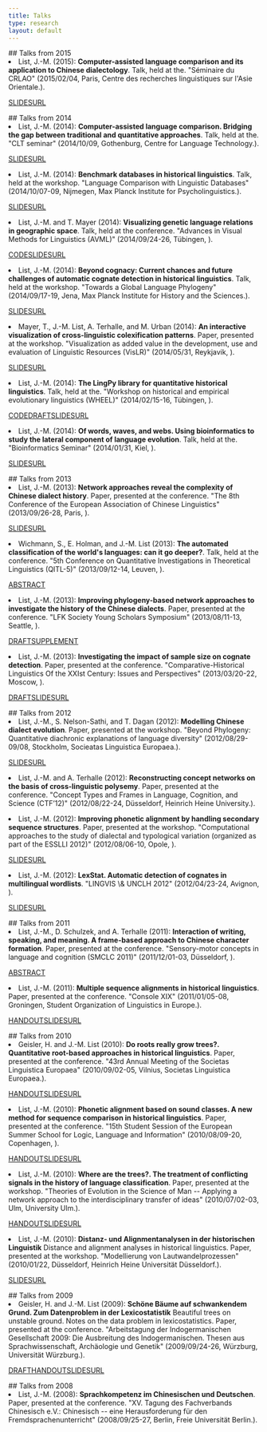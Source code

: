 ```yaml
---
title: Talks
type: research
layout: default
---
```

<div style="display:none">t2</div>

<script src="media/jquery.fancybox.js"></script>
<link rel="stylesheet" type="text/css" href="{{ site.baseurl }}/css/jquery.fancybox.css" />
## Talks from 2015
 
<li class="paper">List, J.-M. (2015): <strong>Computer-assisted language comparison and its application to Chinese dialectology</strong>. Talk, held at the. &quot;Séminaire du CRLAO&quot; (2015/02/04, Paris, Centre des recherches linguistiques sur l'Asie Orientale.).
  <p class="resources"><span><a class="resource slides fancybox fancybox.iframe" href="https://speakerdeck.com/player/55fe3faf72bb4f06a37e36a067465f78?">SLIDES</a></span><span><a class="resource url" target="_blank" href="https://speakerdeck.com/lingulist/computer-assisted-language-comparison-dot-dot-dot-and-its-application-to-chinese-dialectology">URL</a></span></p></li>
## Talks from 2014
 
<li class="paper">List, J.-M. (2014): <strong>Computer-assisted language comparison</strong><strong>. Bridging the gap between traditional and quantitative approaches</strong>. Talk, held at the. &quot;CLT seminar&quot; (2014/10/09, Gothenburg, Centre for Language Technology.).
  <p class="resources"><span><a class="resource slides fancybox fancybox.iframe" href="https://speakerdeck.com/player/e605550032840132e19c06da3cbd8460?">SLIDES</a></span><span><a class="resource url" target="_blank" href="https://speakerdeck.com/lingulist/computer-assisted-language-comparison">URL</a></span></p></li>
<li class="paper">List, J.-M. (2014): <strong>Benchmark databases in historical linguistics</strong>. Talk, held at the workshop. &quot;Language Comparison with Linguistic Databases&quot; (2014/10/07-09, Nijmegen, Max Planck Institute for Psycholinguistics.).
  <p class="resources"><span><a class="resource slides fancybox fancybox.iframe" href="http://speakerdeck.com/embed/4b4bf9e0328401322fea4edc433df659">SLIDES</a></span><span><a class="resource url" target="_blank" href="https://speakerdeck.com/lingulist/benchmark-databases-in-historical-linguistics">URL</a></span></p></li>
<li class="paper">List, J.-M. and T. Mayer (2014): <strong>Visualizing genetic language relations in geographic space</strong>. Talk, held at the conference. &quot;Advances in Visual Methods for Linguistics (AVML)&quot; (2014/09/24-26, Tübingen, ).
  <p class="resources"><span><a class="resource code" target="_blank" href="http://dighl.github.io/TREX/">CODE</a></span><span><a class="resource slides fancybox fancybox.iframe" href="http://dighl.github.io/TREX/avml/">SLIDES</a></span><span><a class="resource url" target="_blank" href="http://dighl.github.io/TREX/avml/">URL</a></span></p></li>
<li class="paper">List, J.-M. (2014): <strong>Beyond cognacy: Current chances and future challenges of automatic cognate detection in historical linguistics</strong>. Talk, held at the workshop. &quot;Towards a Global Language Phylogeny&quot; (2014/09/17-19, Jena, Max Planck Institute for History and the Sciences.).
  <p class="resources"><span><a class="resource slides fancybox fancybox.iframe" href="https://speakerdeck.com/player/01e75650295d01321a0f562d5512248d?">SLIDES</a></span><span><a class="resource url" target="_blank" href="https://speakerdeck.com/lingulist/beyond-cognacy#">URL</a></span></p></li>
<li class="paper">Mayer, T., J.-M. List, A. Terhalle, and M. Urban (2014): <strong>An interactive visualization of cross-linguistic colexification patterns</strong>. Paper, presented at the workshop. &quot;Visualization as added value in the development, use and evaluation of Linguistic Resources (VisLR)&quot; (2014/05/31, Reykjavik, ).
  <p class="resources"><span><a class="resource slides fancybox fancybox.iframe" href="http://clics.github.io/lrec2014/">SLIDES</a></span><span><a class="resource url" target="_blank" href="http://clics.github.io/lrec2014/">URL</a></span></p></li>
<li class="paper">List, J.-M. (2014): <strong>The LingPy library for quantitative historical linguistics</strong>. Talk, held at the. &quot;Workshop on historical and empirical evolutionary linguistics (WHEEL)&quot; (2014/02/15-16, Tübingen, ).
  <p class="resources"><span><a class="resource code" target="_blank" href="http://lingulist.de/documents/tutorials/list-2014-lingpy-tutorial.zip">CODE</a></span><span><a class="resource draft" target="_blank" href="http://lingulist.de/documents/tutorials/list-2014-lingpy-tutorial.pdf">DRAFT</a></span><span><a class="resource slides fancybox fancybox.iframe" href="https://speakerdeck.com/player/fcbfc450cd3d013116791efd7f77c4b7?">SLIDES</a></span><span><a class="resource url" target="_blank" href="https://speakerdeck.com/lingulist/the-lingpy-library-for-quantitative-historical-linguistics-background-theory-and-application">URL</a></span></p></li>
<li class="paper">List, J.-M. (2014): <strong>Of words, waves, and webs</strong><strong>. Using bioinformatics to study the lateral component of language evolution</strong>. Talk, held at the. &quot;Bioinformatics Seminar&quot; (2014/01/31, Kiel, ).
  <p class="resources"><span><a class="resource slides fancybox fancybox.iframe" href="https://speakerdeck.com/player/53536680cd3d013116791efd7f77c4b7?#">SLIDES</a></span><span><a class="resource url" target="_blank" href="http://speakerdeck.com/lingulist/of-words-waves-and-webs-using-bioinformatics-to-study-the-lateral-component-of-language-evolution">URL</a></span></p></li>
## Talks from 2013
 
<li class="paper">List, J.-M. (2013): <strong>Network approaches reveal the complexity of Chinese dialect history</strong>. Paper, presented at the conference. &quot;The 8th Conference of the European Association of Chinese Linguistics&quot; (2013/09/26-28, Paris, ).
  <p class="resources"><span><a class="resource slides fancybox fancybox.iframe" href="https://speakerdeck.com/player/3f58eb10cd3e0131fa3126624a8aace7?#">SLIDES</a></span><span><a class="resource url" target="_blank" href="http://speakerdeck.com/lingulist/network-approaches-reveal-the-complexity-of-chinese-dialect-history">URL</a></span></p></li>
<li class="paper">Wichmann, S., E. Holman, and J.-M. List (2013): <strong>The automated classification of the world's languages: can it go deeper?</strong>. Talk, held at the conference. &quot;5th Conference on Quantitative Investigations in Theoretical Linguistics (QITL-5)&quot; (2013/09/12-14, Leuven, ).
  <p class="resources"><span><a class="resource abstract" target="_blank" href="http://wwwling.arts.kuleuven.be/QITL5/abstracts/QITL5-abstract-Wichmann.pdf">ABSTRACT</a></span></p></li>
<li class="paper">List, J.-M. (2013): <strong>Improving phylogeny-based network approaches to investigate the history of the Chinese dialects</strong>. Paper, presented at the conference. &quot;LFK Society Young Scholars Symposium&quot; (2013/08/11-13, Seattle, ).
  <p class="resources"><span><a class="resource draft" target="_blank" href="http://hal.archives-ouvertes.fr/docs/00/86/18/15/PDF/list-2013-lfk-presentation.pdf">DRAFT</a></span><span><a class="resource supplement" target="_blank" href="http://hal.archives-ouvertes.fr/hal-00861815">SUPPLEMENT</a></span></p></li>
<li class="paper">List, J.-M. (2013): <strong>Investigating the impact of sample size on cognate detection</strong>. Paper, presented at the conference. &quot;Comparative-Historical Linguistics Of the XXIst Century: Issues and Perspectives&quot; (2013/03/20-22, Moscow, ).
  <p class="resources"><span><a class="resource draft" target="_blank" href="http://hal.archives-ouvertes.fr/docs/00/80/46/94/PDF/samplesize-list.pdf">DRAFT</a></span><span><a class="resource slides fancybox fancybox.iframe" href="https://speakerdeck.com/player/e065ec80b6730131b19b36b1f57527a2?#">SLIDES</a></span><span><a class="resource url" target="_blank" href="https://speakerdeck.com/lingulist/investigating-the-impact-of-sample-size-on-cognate-detection">URL</a></span></p></li>
## Talks from 2012
 
<li class="paper">List, J.-M., S. Nelson-Sathi, and T. Dagan (2012): <strong>Modelling Chinese dialect evolution</strong>. Paper, presented at the workshop. &quot;Beyond Phylogeny: Quantitative diachronic explanations of language diversity&quot; (2012/08/29-09/08, Stockholm, Socieatas Linguistica Europaea.).
  <p class="resources"><span><a class="resource slides fancybox fancybox.iframe" href="https://speakerdeck.com/player/9c6cba70b6730131b19c36b1f57527a2">SLIDES</a></span><span><a class="resource url" target="_blank" href="http://speakerdeck.com/lingulist/modelling-chinese-dialect-evolution">URL</a></span></p></li>
<li class="paper">List, J.-M. and A. Terhalle (2012): <strong>Reconstructing concept networks on the basis of cross-linguistic polysemy</strong>. Paper, presented at the conference. &quot;Concept Types and Frames in Language, Cognition, and Science (CTF’12)&quot; (2012/08/22-24, Düsseldorf, Heinrich Heine University.).
  <p class="resources"></p></li>
<li class="paper">List, J.-M. (2012): <strong>Improving phonetic alignment by handling secondary sequence structures</strong>. Paper, presented at the workshop. &quot;Computational approaches to the study of dialectal and typological variation (organized as part of the ESSLLI 2012)&quot; (2012/08/06-10, Opole, ).
  <p class="resources"><span><a class="resource slides fancybox fancybox.iframe" href="https://speakerdeck.com/player/690057b0b67301315fbb7e01f0f7f959?#">SLIDES</a></span><span><a class="resource url" target="_blank" href="http://speakerdeck.com/lingulist/improving-phonetic-alignment-by-handling-secondary-sequence-structures">URL</a></span></p></li>
<li class="paper">List, J.-M. (2012): <strong>LexStat. Automatic detection of cognates in multilingual wordlists</strong>. &quot;LINGVIS \& UNCLH 2012&quot; (2012/04/23-24, Avignon, ).
  <p class="resources"><span><a class="resource slides fancybox fancybox.iframe" href="https://speakerdeck.com/player/67b650a0b66f01315fbb7e01f0f7f959?#">SLIDES</a></span><span><a class="resource url" target="_blank" href="https://speakerdeck.com/lingulist/lexstat-automatic-detection-of-cognates-in-multilingual-wordlists">URL</a></span></p></li>
## Talks from 2011
 
<li class="paper">List, J.-M., D. Schulzek, and A. Terhalle (2011): <strong>Interaction of writing, speaking, and meaning</strong><strong>. A frame-based approach to Chinese character formation</strong>. Paper, presented at the conference. &quot;Sensory-motor concepts in language and cognition (SMCLC 2011)&quot; (2011/12/01-03, Düsseldorf, ).
  <p class="resources"><span><a class="resource abstract" target="_blank" href="http://lingulist.de/documents/chinese_frames.pdf">ABSTRACT</a></span></p></li>
<li class="paper">List, J.-M. (2011): <strong>Multiple sequence alignments in historical linguistics</strong>. Paper, presented at the conference. &quot;Console XIX&quot; (2011/01/05-08, Groningen, Student Organization of Linguistics in Europe.).
  <p class="resources"><span><a class="resource handout" target="_blank" href="http://lingulist.de/documents/groningen_handout.pdf">HANDOUT</a></span><span><a class="resource slides fancybox fancybox.iframe" href="https://speakerdeck.com/player/0367a1f035ac0132343952ef75abd035?">SLIDES</a></span><span><a class="resource url" target="_blank" href="https://speakerdeck.com/lingulist/multiple-sequence-alignments-in-historical-linguistics">URL</a></span></p></li>
## Talks from 2010
 
<li class="paper">Geisler, H. and J.-M. List (2010): <strong>Do roots really grow trees?</strong><strong>. Quantitative root-based approaches in historical linguistics</strong>. Paper, presented at the conference. &quot;43rd Annual Meeting of the Societas Linguistica Europaea&quot; (2010/09/02-05, Vilnius, Societas Linguistica Europaea.).
  <p class="resources"><span><a class="resource handout" target="_blank" href="http://lingulist.de/documents/vilnius_handout.pdf">HANDOUT</a></span><span><a class="resource slides fancybox fancybox.iframe" href="https://speakerdeck.com/player/9eb7e48035b4013266b61e0423e07788?#">SLIDES</a></span><span><a class="resource url" target="_blank" href="https://speakerdeck.com/lingulist/do-roots-really-grow-trees">URL</a></span></p></li>
<li class="paper">List, J.-M. (2010): <strong>Phonetic alignment based on sound classes</strong><strong>. A new method for sequence comparison in historical linguistics</strong>. Paper, presented at the conference. &quot;15th Student Session of the European Summer School for Logic, Language and Information&quot; (2010/08/09-20, Copenhagen, ).
  <p class="resources"><span><a class="resource handout" target="_blank" href="http://lingulist.de/documents/copenhagen_handout.pdf">HANDOUT</a></span><span><a class="resource slides fancybox fancybox.iframe" href="https://speakerdeck.com/player/2820061035b50132343952ef75abd035?#">SLIDES</a></span><span><a class="resource url" target="_blank" href="https://speakerdeck.com/lingulist/phonetic-alignment-based-on-sound-classes">URL</a></span></p></li>
<li class="paper">List, J.-M. (2010): <strong>Where are the trees?</strong><strong>. The treatment of conflicting signals in the history of language classification</strong>. Paper, presented at the workshop. &quot;Theories of Evolution in the Science of Man -- Applying a network approach to the interdisciplinary transfer of ideas&quot; (2010/07/02-03, Ulm, University Ulm.).
  <p class="resources"><span><a class="resource handout" target="_blank" href="http://lingulist.de/documents/ulm_trees_handout.pdf">HANDOUT</a></span><span><a class="resource slides fancybox fancybox.iframe" href="https://speakerdeck.com/player/6174822035b5013266b61e0423e07788?#">SLIDES</a></span><span><a class="resource url" target="_blank" href="https://speakerdeck.com/lingulist/where-are-the-trees">URL</a></span></p></li>
<li class="paper">List, J.-M. (2010): <strong>Distanz- und Alignmentanalysen in der historischen Linguistik</strong> Distance and alignment analyses in historical linguistics. Paper, presented at the workshop. &quot;Modellierung von Lautwandelprozessen&quot; (2010/01/22, Düsseldorf, Heinrich Heine Universität Düsseldorf.).
  <p class="resources"><span><a class="resource slides fancybox fancybox.iframe" href="https://speakerdeck.com/player/98838e4035b5013266b81e0423e07788?#">SLIDES</a></span><span><a class="resource url" target="_blank" href="https://speakerdeck.com/lingulist/distanz-und-alignmentanalysen-in-der-historischen-linguistik">URL</a></span></p></li>
## Talks from 2009
 
<li class="paper">Geisler, H. and J.-M. List (2009): <strong>Schöne Bäume auf schwankendem Grund</strong><strong>. Zum Datenproblem in der Lexicostatistik</strong> Beautiful trees on unstable ground. Notes on the data problem in lexicostatistics. Paper, presented at the conference. &quot;Arbeitstagung der Indogermanischen Gesellschaft 2009: Die Ausbreitung des Indogermanischen. Thesen aus Sprachwissenschaft, Archäologie und Genetik&quot; (2009/09/24-26, Würzburg, Universität Würzburg.).
  <p class="resources"><span><a class="resource draft" target="_blank" href="http://lingulist.de/documents/wuerzburg_trees_handout_long.pdf">DRAFT</a></span><span><a class="resource handout" target="_blank" href="http://lingulist.de/documents/wuerzburg_trees_handout.pdf">HANDOUT</a></span><span><a class="resource slides fancybox fancybox.iframe" href="https://speakerdeck.com/player/f1346fd035b5013266b81e0423e07788?#">SLIDES</a></span><span><a class="resource url" target="_blank" href="https://speakerdeck.com/lingulist/beautiful-trees-on-unstable-ground">URL</a></span></p></li>
## Talks from 2008
 
<li class="paper">List, J.-M. (2008): <strong>Sprachkompetenz im Chinesischen und Deutschen</strong>. Paper, presented at the conference. &quot;XV. Tagung des Fachverbands Chinesisch e.V.: Chinesisch -- eine Herausforderung für den Fremdsprachenunterricht&quot; (2008/09/25-27, Berlin, Freie Universität Berlin.).
  <p class="resources"></p></li>

<script>
$(".fancybox").fancybox({
    type: "iframe",
    fitToView: false
});
</script>
            